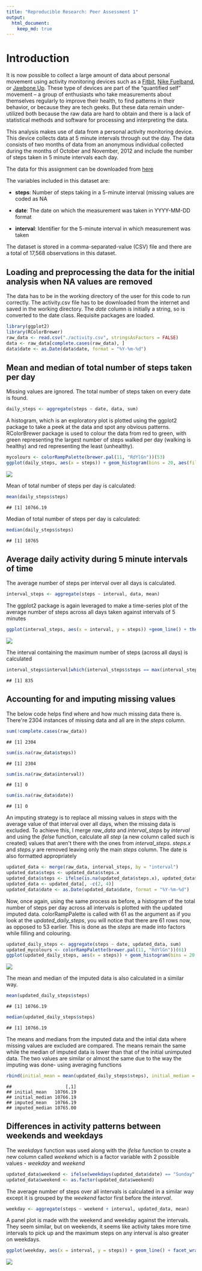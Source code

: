 ```yaml
---
title: "Reproducible Research: Peer Assessment 1"
output: 
  html_document:
    keep_md: true
---
```


# Introduction
It is now possible to collect a large amount of data about personal movement using activity monitoring devices such as a [Fitbit](https://www.fitbit.com/in/home), [Nike Fuelband](https://www.nike.com/help/a/why-cant-i-sync), or [Jawbone Up](https://jawbone.com/up). These type of devices are part of the “quantified self” movement – a group of enthusiasts who take measurements about themselves regularly to improve their health, to find patterns in their behavior, or because they are tech geeks. But these data remain under-utilized both because the raw data are hard to obtain and there is a lack of statistical methods and software for processing and interpreting the data.

This analysis makes use of data from a personal activity monitoring device. This device collects data at 5 minute intervals through out the day. The data consists of two months of data from an anonymous individual collected during the months of October and November, 2012 and include the number of steps taken in 5 minute intervals each day.

The data for this assignment can be downloaded from [here](https://d396qusza40orc.cloudfront.net/repdata%2Fdata%2Factivity.zip)

The variables included in this dataset are:

- **steps**: Number of steps taking in a 5-minute interval (missing values are coded as NA

- **date**: The date on which the measurement was taken in YYYY-MM-DD format

- **interval**: Identifier for the 5-minute interval in which measurement was taken

The dataset is stored in a comma-separated-value (CSV) file and there are a total of 17,568 observations in this dataset.

## Loading and preprocessing the data for the initial analysis when NA values are removed
The data has to be in the working directory of the user for this code to run correctly. The activity.csv file has to be downloaded from the internet and saved in the working directory. The *date* column is initially a string, so is converted to the date class. Requisite packages are loaded.

```r
library(ggplot2)
library(RColorBrewer)
raw_data <- read.csv("./activity.csv", stringsAsFactors = FALSE)
data <- raw_data[complete.cases(raw_data), ]
data$date <- as.Date(data$date, format = "%Y-%m-%d")
```

## Mean and median of total number of steps taken per day

Missing values are ignored. The total number of steps taken on every date is found.

```r
daily_steps <- aggregate(steps ~ date, data, sum)
```

A histogram, which is an exploratory plot is plotted using the ggplot2 package to take a peek at the data and spot any obvious patterns. RColorBrewer package is used to colour the data from red to green, with green representing the largest number of steps walked per day (walking is healthy) and red representing the least (unhealthy).

```r
mycolours <- colorRampPalette(brewer.pal(11, "RdYlGn"))(53)
ggplot(daily_steps, aes(x = steps)) + geom_histogram(bins = 20, aes(fill = as.factor(steps), color = as.factor(steps))) +  theme_classic() + scale_fill_manual(values = mycolours) + scale_color_manual(values = mycolours) + xlab("Number of Steps Taken") + ggtitle("Total Number of Steps Taken in a Day") + theme(legend.position = "none") + ylab("Count") 
```

![](PA1_template_files/figure-html/unnamed-chunk-3-1.png)<!-- -->

Mean of total number of steps per day is calculated:

```r
mean(daily_steps$steps)
```

```
## [1] 10766.19
```
Median of total number of steps per day is calculated:

```r
median(daily_steps$steps)
```

```
## [1] 10765
```

## Average daily activity during 5 minute intervals of time
The average number of steps per interval over all days is calculated.

```r
interval_steps <- aggregate(steps ~ interval, data, mean)
```
The ggplot2 package is again leveraged to make a time-series plot of the average number of steps across all days taken against intervals of 5 minutes

```r
ggplot(interval_steps, aes(x = interval, y = steps)) +geom_line() + theme_classic() + xlab("Interval (5 minutes)") + ylab("Total Number of Steps") + ggtitle("Total Steps per interval averaged across all days")
```

![](PA1_template_files/figure-html/unnamed-chunk-7-1.png)<!-- -->

The interval containing the maximum number of steps (across all days) is calculated

```r
interval_steps$interval[which(interval_steps$steps == max(interval_steps$steps))]
```

```
## [1] 835
```


## Accounting for and imputing missing values
The below code helps find where and how much missing data there is. There're 2304 instances of missing data and all are in the *steps* column. 

```r
sum(!complete.cases(raw_data))
```

```
## [1] 2304
```

```r
sum(is.na(raw_data$steps))
```

```
## [1] 2304
```

```r
sum(is.na(raw_data$interval))
```

```
## [1] 0
```

```r
sum(is.na(raw_data$date))
```

```
## [1] 0
```
An imputing strategy is to replace all missing values in *steps* with the average value of that interval over all days, when the missing data is excluded. 
To achieve this, I merge *raw_data* and *interval_steps* by *interval* and using the *ifelse* function, calculate all *step* (a new column called such is created) values that aren't there with the ones from *interval_steps*. *steps.x* and *steps.y* are removed leaving only the main *steps* column. The date is also formatted appropriately

```r
updated_data <- merge(raw_data, interval_steps, by = "interval")
updated_data$steps <- updated_data$steps.x
updated_data$steps <- ifelse(is.na(updated_data$steps.x), updated_data$steps.y, updated_data$steps.x)
updated_data <- updated_data[, -c(2, 4)]
updated_data$date <- as.Date(updated_data$date, format = "%Y-%m-%d")
```
Now, once again, using the same process as before, a histogram of the total number of steps per day across all intervals is plotted with the updated imputed data. colorRampPalette is called with 61 as the argument as if you look at the *updated_daily_steps*, you will notice that there are 61 rows now, as opposed to 53 earlier. This is done as the *steps* are made into factors while filling and colouring. 

```r
updated_daily_steps <- aggregate(steps ~ date, updated_data, sum)
updated_mycolours <- colorRampPalette(brewer.pal(11, "RdYlGn"))(61)
ggplot(updated_daily_steps, aes(x = steps)) + geom_histogram(bins = 20, aes(fill = as.factor(steps), color = as.factor(steps))) +  theme_classic() + scale_fill_manual(values = updated_mycolours) + scale_color_manual(values = updated_mycolours) + xlab("Number of Steps Taken") + ggtitle("Total Number of Steps Taken in a Day") + theme(legend.position = "none") + ylab("Count") 
```

![](PA1_template_files/figure-html/unnamed-chunk-11-1.png)<!-- -->

The mean and median of the imputed data is also calculated in a similar way.

```r
mean(updated_daily_steps$steps)
```

```
## [1] 10766.19
```

```r
median(updated_daily_steps$steps)
```

```
## [1] 10766.19
```

The means and medians from the imputed data and the intial data where missing values are excluded are compared. The means remain the same while the median of imputed data is lower than that of the initial unimputed data. 
The two values are similar or almost the same due to the way the imputing was done- using averaging functions

```r
rbind(initial_mean = mean(updated_daily_steps$steps), initial_median = median(updated_daily_steps$steps), imputed_mean = mean(daily_steps$steps), imputed_median = median(daily_steps$steps))
```

```
##                    [,1]
## initial_mean   10766.19
## initial_median 10766.19
## imputed_mean   10766.19
## imputed_median 10765.00
```
## Differences in activity patterns between weekends and weekdays
The *weekdays* function was used along with the *ifelse* function to create a new column called *weekend* which is a factor variable with 2 possible values - *weekday* and *weekend*

```r
updated_data$weekend <- ifelse(weekdays(updated_data$date) == "Sunday" | weekdays(updated_data$date) == "Saturday", "weekend", "weekday")
updated_data$weekend <- as.factor(updated_data$weekend)
```
The average number of steps over all intervals is calculated in a similar way except it is grouped by the *weekend* factor first before the *interval*. 

```r
weekday <- aggregate(steps ~ weekend + interval, updated_data, mean)
```
A panel plot is made with the weekend and weekday against the intervals. 
They seem similar, but on weekends, it seems like activity takes more time intervals to pick up and the maximum steps on any interval is also greater on weekdays.

```r
ggplot(weekday, aes(x = interval, y = steps)) + geom_line() + facet_wrap(weekend ~ . , nrow = 2) + theme_classic() + ylab("Number of steps")
```

![](PA1_template_files/figure-html/unnamed-chunk-16-1.png)<!-- -->



